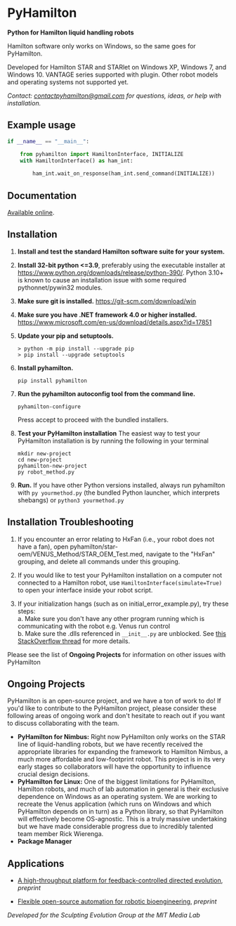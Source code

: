 # PyHamilton

**Python for Hamilton liquid handling robots**

Hamilton software only works on Windows, so the same goes for PyHamilton.

Developed for Hamilton STAR and STARlet on Windows XP, Windows 7, and Windows 10. VANTAGE series supported with plugin. Other robot models and operating systems not supported yet.

_Contact: contactpyhamilton@gmail.com for questions, ideas, or help with installation._

## Example usage
```python
if __name__ == "__main__":

    from pyhamilton import HamiltonInterface, INITIALIZE
    with HamiltonInterface() as ham_int:
    
        ham_int.wait_on_response(ham_int.send_command(INITIALIZE))
```

## Documentation

[Available online](https://dgretton.github.io/pyhamilton-docs/).

## Installation

1. **Install and test the standard Hamilton software suite for your system.**
2. **Install 32-bit python <=3.9**, preferably using the executable installer at https://www.python.org/downloads/release/python-390/. Python 3.10+ is known to cause an installation issue with some required pythonnet/pywin32 modules.
3. **Make sure git is installed.** https://git-scm.com/download/win
4. **Make sure you have .NET framework 4.0 or higher installed.** https://www.microsoft.com/en-us/download/details.aspx?id=17851
5. **Update your pip and setuptools.**
    ```
    > python -m pip install --upgrade pip
    > pip install --upgrade setuptools
    ```
6. **Install pyhamilton.**
   
    ```
    pip install pyhamilton
    ```
    
7. **Run the pyhamilton autoconfig tool from the command line.** 

    ```
    pyhamilton-configure
    ``` 

    Press accept to proceed with the bundled installers.
    
8. **Test your PyHamilton installation**
The easiest way to test your PyHamilton installation is by running the following in your terminal

    ```
    mkdir new-project
    cd new-project
    pyhamilton-new-project
    py robot_method.py
    ```

9. **Run.** If you have other Python versions installed, always run pyhamilton with `py yourmethod.py` (the bundled Python launcher, which interprets shebangs) or `python3 yourmethod.py`

## Installation Troubleshooting
1. If you encounter an error relating to HxFan (i.e., your robot does not have a fan), open pyhamilton/star-oem/VENUS_Method/STAR_OEM_Test.med, navigate to the "HxFan" grouping, and delete all commands under this grouping.

2. If you would like to test your PyHamilton installation on a computer not connected to a Hamilton robot, use `HamiltonInterface(simulate=True)` to open your interface inside your robot script. 

3. If your initialization hangs (such as on initial_error_example.py), try these steps:
    </br>a. Make sure you don't have any other program running which is communicating with the robot e.g. Venus run control
    </br>b. Make sure the .dlls referenced in ```__init__.py``` are unblocked. See [this StackOverflow thread](https://stackoverflow.com/questions/28840880/pythonnet-filenotfoundexception-unable-to-find-assembly) for more details.

Please see the list of **Ongoing Projects** for information on other issues with PyHamilton

## Ongoing Projects
PyHamilton is an open-source project, and we have a ton of work to do! If you'd like to contribute to the PyHamilton project, please consider these following areas of ongoing work and don't hesitate to reach out if you want to discuss collaborating with the team.

- **PyHamilton for Nimbus:** Right now PyHamilton only works on the STAR line of liquid-handling robots, but we have recently received the appropriate libraries for expanding the framework to Hamilton Nimbus, a much more affordable and low-footprint robot. This project is in its very early stages so collaborators will have the opportunity to influence crucial design decisions.
- **PyHamilton for Linux:** One of the biggest limitations for PyHamilton, Hamilton robots, and much of lab automation in general is their exclusive dependence on Windows as an operating system. We are working to recreate the Venus application (which runs on Windows and which PyHamilton depends on in turn) as a Python library, so that PyHamilton will effectively become OS-agnostic. This is a truly massive undertaking but we have made considerable progress due to incredibly talented team member Rick Wierenga.
- **Package Manager**

## Applications

- [A high-throughput platform for feedback-controlled directed evolution](https://www.biorxiv.org/content/10.1101/2020.04.01.021022v1), _preprint_

- [Flexible open-source automation for robotic bioengineering](https://www.biorxiv.org/content/10.1101/2020.04.14.041368v1), _preprint_


_Developed for the Sculpting Evolution Group at the MIT Media Lab_
